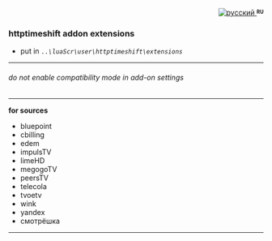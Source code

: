 <p align="right">
 <a title="русский" href="../../../../tree/master/addons/httptimeshift-ext"><img src="../../../../../simpleTV-images/blob/master/ru.png?raw=true" alt="русский" /> </a><strong ><sup><sub>RU</sub></sup></strong>
</p>

### httptimeshift addon extensions
- put in _`..\luaScr\user\httptimeshift\extensions`_
----------------------------------------------------------------
###### _do not enable compatibility mode in add-on settings_
----------------------------------------------------------------
**for sources**
- bluepoint
- cbilling
- edem
- impulsTV
- limeHD
- megogoTV
- peersTV
- telecola
- tvoetv
- wink
- yandex
- смотрёшка
----------------------------------------------------------------

